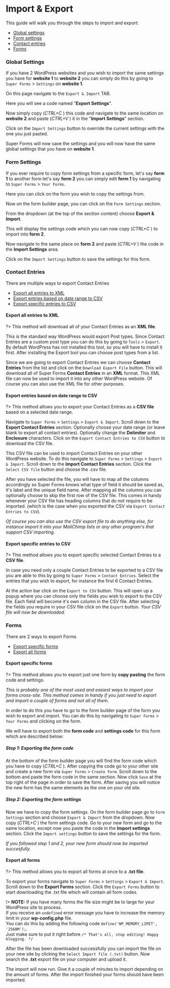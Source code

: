 # Import & Export

This guide will walk you through the steps to import and export:
* [Global settings](#global-settings)
* [Form settings](#form-settings)
* [Contact entries](#contact-entries)
* [Forms](#forms)



### Global Settings

If you have 2 WordPress websites and you wish to import the same settings you have for **website 1** to **website 2** you can simply do this by going to `Super Forms` > `Settings` on **website 1**.

On this page navigate to the `Export & Import` TAB.

Here you will see a code named "**Export Settings**".

Now simply copy (_CTRL+C_ ) this code and navigate to the same location on **website 2** and paste (_CTRL+V_ ) it in the "**Import Settings**" section.

Click on the `Import Settings` button to override the current settings with the one you just pasted.

Super Forms will now save the settings and you will now have the same global settings that you have on **website 1**.



### Form Settings

If you ever require to copy form settings from a specific form, let's say **form 1** to another form let's say **form 2** you can simply edit **form 1** by navigating to `Super Forms` > `Your Forms`.

Here you can click on the form you wish to copy the settings from.

Now on the form builder page, you can click on the `Form Settings` section.

From the dropdown (at the top of the section content) choose **Export & Import**.

This will display the settings code which you can now copy (_CTRL+C_ ) to import into **form 2**.

Now navigate to the same place on **form 2** and paste (_CTRL+V_ ) the code in the **Import Settings** area.

Click on the `Import Settings` button to save the settings for this form.



### Contact Entries

There are multiple ways to export Contact Entries

* [Export all entries to XML](#export-all-entries-to-xml)
* [Export entries based on date range to CSV](#export-entries-based-on-date-range-to-csv)
* [Export specific entries to CSV](#export-specific-entries-to-csv)

#### Export all entries to XML

?> This method will download all of your Contact Entries as an **XML file**.

This is the standard way WordPress would export Post types.
Since Contact Entries are a custom post type you can do this by going to `Tools` > `Export`.
By default WordPress has not installed this tool, so you will have to install it first.
After installing the Export tool you can choose post types from a list.

Since we are going to export Contact Entries we can choose **Contact Entries** from the list and click on the `Download Export File` button.
This will download all of Super Forms **Contact Entries** in an **XML** format.
This XML file can now be used to import it into any other WordPress website.
Of course you can also use the XML file for other purposes.


#### Export entries based on date range to CSV

?> This method allows you to export your Contact Entries as a **CSV file** based on a selected date range.

Navigate to `Super Forms` > `Settings` > `Export & Import`.
Scroll down to the **Export Contact Entries** section.
Optionally choose your date range (or leave blank to export all contact entries).
Optionally change the **Delimiter** and **Enclosure** characters.
Click on the `Export Contact Entries to CSV` button to download the CSV file.

This CSV file can be used to import Contact Entries on your other WordPress website.
To do this navigate to `Super Forms` > `Settings` > `Export & Import`.
Scroll down to the **Import Contact Entries** section.
Click the `Select CSV file` button and choose the .csv file.

After you have selected the file, you will have to map all the columns accordingly so Super Forms knows what type of field it should be saved as, it's label and the unique field name.
After mapping all the columns you can optionally choose to skip the first row of the CSV file.
This comes in handy whenever your CSV file has heading columns that do not require to be imported.
(which is the case when you exported the CSV via `Export Contact Entries to CSV`).

_Of course you can also use the CSV export file to do anything else, for instance import it into your MailChimp lists or any other program's that support CSV importing._


#### Export specific entries to CSV

?> This method allows you to export specific selected Contact Entries to a **CSV file**.

In case you need only a couple Contact Entries to be exported to a CSV file you are able to this by going to `Super Forms` > `Contact Entries`.
Select the entries that you wish to export, for instance the first 6 Contact Entries.

At the action bar click on the `Export to CSV` button.
This will open up a popup where you can choose only the fields you wish to export to the CSV file.
Each field will become it's own column in the CSV file.
After selecting the fields you require in your CSV file click on the `Export` button.
_Your CSV file will now be downloaded._



### Forms

There are 2 ways to export Forms

* [Export specific forms](#export-specific-forms)
* [Export all forms](#export-all-forms)


#### Export specific forms

?> This method allows you to export just one form by **copy pasting** the form code and settings.

_This is probably one of the most used and easiest ways to import your forms cross-site.
This method comes in handy if you just need to export and import a couple of forms and not all of them._

In order to do this you have to go to the form builder page of the form you wish to export and import.
You can do this by navigating to `Super Forms` > `Your Forms` and clicking on the form.

We will have to export both the **form code** and **settings code** for this form which are described below:



##### Step 1: Exporting the form code 

At the bottom of the form builder page you will find the form code which you have to copy (_CTRL+C_ ).
After copying the code go to your other site and create a new form via `Super Forms` > `Create Form`.
Scroll down to the bottom and paste the form code in the same section.
Now click `Save` at the top right of the page in order to save the form.
After saving you will notice the new form has the same elements as the one on your old site.


##### Step 2: Exporting the form settings 

Now we have to copy the form settings.
On the form builder page go to `Form Settings` section and choose `Export & Import` from the dropdown.
Now copy (_CTRL+C_ ) the form settings code.
Go to your new form and go to the same location, except now you paste the code in the **Import settings** section.
Click the `Import settings` button to save the settings for the form.

_If you followed step 1 and 2, your new form should now be imported succesfully._


#### Export all forms

?> This method allows you to export all forms at once to a **.txt file**.

To export your forms navigate to `Super Forms` > `Settings` > `Export & Import`.
Scroll down to the **Export Forms** section.
Click the `Export Forms` button to start downloading the .txt file which will contain all form codes.

!> **NOTE:** If you have many forms the file size might be to large for your WordPress site to process.<br />If you receive an `undefined` error message you have to increase the memory limit in your **wp-config.php** file.<br />You can do this by adding the following code `define('WP_MEMORY_LIMIT', '2560M');`.<br />Just make sure to put it right before `/* That's all, stop editing! Happy blogging. */` 

After the file has been downloaded successfully you can import the file on your new site by clicking the `Select Import file (.txt)` button.
Now search the **.txt** export file on your computer and upload it.

The import will now run. Give it a couple of minutes to import depending on the amount of forms.
After the import finished your forms should have been imported.




